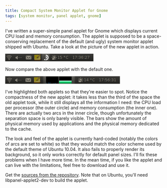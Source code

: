 ```yaml
---
title: Compact System Monitor Applet for Gnome
tags: [system monitor, panel applet, gnome]
---
```


I've written a super-simple panel applet for Gnome which displays current CPU load and memory consumption. The applet is supposed to be a space-conserving replacement of the default (and ugly) system monitor applet shipped with Ubuntu. Take a look at the picture of the new applet in action.

![Compact System Monitor Appliet for Gnome](/images/compact-sysmon-screenshot-highlight.png)

Now compare the above applet with the default one.

![Default System Monitor Appliet for Gnome](/images/default-sysmon-screenshot-highlight.png)

I've highlighted both applets so that they're easier to spot. Notice the compactness of the new applet: it takes less than the third of the space the old applet took, while it still displays all the information I need: the CPU load per processor (the outer circle) and memory consumption (the inner one). There are actually two arcs in the inner circle, though unfortunately the separation space is only barely visible. The bars show the amount of physical memory used by applications and the physical memory dedicated to the cache.

The look and feel of the applet is currently hard-coded (notably the colors of arcs are set to white) so that they would match the color scheme used by the default theme of Ubuntu 10.04. It also fails to properly render its background, so it only works correctly for default panel sizes. I'll fix these problems when I have more time. In the mean time, if you like the applet and can live with the limitations, feel free to download and use it.

Get the [sources from the repository][1]. Note that on Ubuntu, you'll need libpanel-applet2-dev to build the applet.

  [1]: http://ratatanek.cz/hg/gnome-compact-sysmon-applet/

